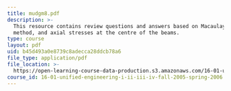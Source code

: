 ```yaml
---
title: mudgm8.pdf
description: >-
  This resource contains review questions and answers based on Macaulay's
  method, and axial stresses at the centre of the beams.
type: course
layout: pdf
uid: b45d493a0e8739c8adecca28ddcb78a6
file_type: application/pdf
file_location: >-
  https://open-learning-course-data-production.s3.amazonaws.com/16-01-unified-engineering-i-ii-iii-iv-fall-2005-spring-2006/b45d493a0e8739c8adecca28ddcb78a6_mudgm8.pdf
course_id: 16-01-unified-engineering-i-ii-iii-iv-fall-2005-spring-2006
---
```

